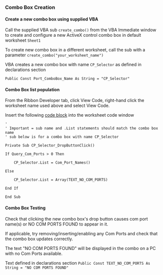 
### Combo Box Creation

#### Create a new combo box using supplied VBA

Call the supplied VBA sub `create_combo()` from the VBA Immediate window to create and configure a new ActiveX control combo box in default worksheet `Sheet1`

To create new combo box in a different worksheet, call the sub with a parameter `create_combo("your_worksheet_name")`

VBA creates a new combo box with name `CP_Selector` as defined in declarations section  

`Public Const Port_ComboBox_Name As String = "CP_Selector"`

#### Combo Box list population

From the Ribbon Developer tab, click View Code, right-hand click the worksheet name used above and select View Code.

Insert the following [code block](/combobox/Sheet1.bas) into the worksheet code window

```
'
' Important = sub name and .List statements should match the combo box name
' sub below is for a combo box with name CP_Selector

Private Sub CP_Selector_DropButtonClick()

If Query_Com_Ports > 0 Then

    CP_Selector.List = Com_Port_Names()

Else

    CP_Selector.List = Array(TEXT_NO_COM_PORTS)

End If

End Sub

```
#### Combo Box Testing

Check that clicking the new combo box's drop button causes com port name(s) or NO COM PORTS FOUND to appear in it.   

If applicable, try removing/inserting/enabling any Com Ports and check that the combo box updates correctly. 

The text "NO COM PORTS FOUND" will be displayed in the combo on a PC with no Com Ports available.  

Text defined in declarations section `Public Const TEXT_NO_COM_PORTS As String = "NO COM PORTS FOUND"`

